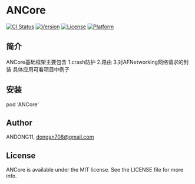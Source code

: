 # ANCore

[![CI Status](https://img.shields.io/travis/ANDONG11/ANCore.svg?style=flat)](https://travis-ci.org/ANDONG11/ANCore)
[![Version](https://img.shields.io/cocoapods/v/ANCore.svg?style=flat)](https://cocoapods.org/pods/ANCore)
[![License](https://img.shields.io/cocoapods/l/ANCore.svg?style=flat)](https://cocoapods.org/pods/ANCore)
[![Platform](https://img.shields.io/cocoapods/p/ANCore.svg?style=flat)](https://cocoapods.org/pods/ANCore)

## 简介

ANCore基础框架主要包含
1.crash防护
2.路由
3.对AFNetworking网络请求的封装
具体应用可看项目中例子



## 安装

pod 'ANCore'



## Author

ANDONG11, dongan708@gmail.com

## License

ANCore is available under the MIT license. See the LICENSE file for more info.
